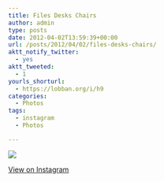 ```yaml
---
title: Files Desks Chairs
author: admin
type: posts
date: 2012-04-02T13:59:39+00:00
url: /posts/2012/04/02/files-desks-chairs/
aktt_notify_twitter:
  - yes
aktt_tweeted:
  - 1
yourls_shorturl:
  - https://lobban.org/i/h9
categories:
  - Photos
tags:
  - instagram
  - Photos

---
```

![][1]

[View on Instagram][2]

 [1]: https://lobban.org/wp-content/uploads/HLIC/5086a91be7329024f079e0c91aa55774.jpg
 [2]: http://instagr.am/p/I63BRGqloe/